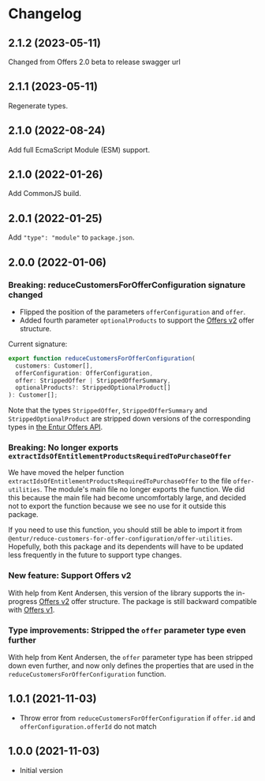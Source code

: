 # Changelog

## 2.1.2 (2023-05-11)

Changed from Offers 2.0 beta to release swagger url

## 2.1.1 (2023-05-11)

Regenerate types.

## 2.1.0 (2022-08-24)

Add full EcmaScript Module (ESM) support.

## 2.1.0 (2022-01-26)

Add CommonJS build.

## 2.0.1 (2022-01-25)

Add `"type": "module"` to `package.json`.

## 2.0.0 (2022-01-06)

### Breaking: reduceCustomersForOfferConfiguration signature changed

- Flipped the position of the parameters `offerConfiguration` and `offer`.
- Added fourth parameter `optionalProducts` to support the
  [Offers v2](https://developer.entur.org/pages-offers-docs-api-v2) offer
  structure.

Current signature:

```typescript
export function reduceCustomersForOfferConfiguration(
  customers: Customer[],
  offerConfiguration: OfferConfiguration,
  offer: StrippedOffer | StrippedOfferSummary,
  optionalProducts?: StrippedOptionalProduct[]
): Customer[];
```

Note that the types `StrippedOffer`, `StrippedOfferSummary` and
`StrippedOptionalProduct` are stripped down versions of the corresponding types
in [the Entur Offers API](https://developer.entur.org/pages-offers-docs-intro).

### Breaking: No longer exports `extractIdsOfEntitlementProductsRequiredToPurchaseOffer`

We have moved the helper function
`extractIdsOfEntitlementProductsRequiredToPurchaseOffer` to the file
`offer-utilities`. The module's main file no longer exports the function. We did
this because the main file had become uncomfortably large, and decided not to
export the function because we see no use for it outside this package.

If you need to use this function, you should still be able to import it from
`@entur/reduce-customers-for-offer-configuration/offer-utilities`. Hopefully,
both this package and its dependents will have to be updated less frequently in
the future to support type changes.

### New feature: Support Offers v2

With help from Kent Andersen, this version of the library supports the
in-progress [Offers v2](https://developer.entur.org/pages-offers-docs-api-v2)
offer structure. The package is still backward compatible with
[Offers v1](https://developer.entur.org/pages-offers-docs-api).

### Type improvements: Stripped the `offer` parameter type even further

With help from Kent Andersen, the `offer` parameter type has been stripped down
even further, and now only defines the properties that are used in the
`reduceCustomersForOfferConfiguration` function.

## 1.0.1 (2021-11-03)

- Throw error from `reduceCustomersForOfferConfiguration` if `offer.id` and
  `offerConfiguration.offerId` do not match

## 1.0.0 (2021-11-03)

- Initial version
